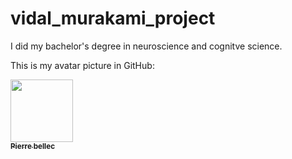 # vidal_murakami_project

I did my bachelor's degree in neuroscience and cognitve science.

This is my avatar picture in GitHub:

<a href="https://github.com/Altimus48">
   <img src="https://avatars.githubusercontent.com/u/https://avatars.githubusercontent.com/u/86482327?s=400&v=4?v=4?s=100" 
width="100px;" alt=""/>
   <br /><sub><b>Pierre bellec</b></sub>
</a>
